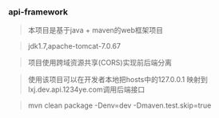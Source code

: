 ### api-framework

> 本项目是基于java + maven的web框架项目

> jdk1.7,apache-tomcat-7.0.67

> 项目使用跨域资源共享(CORS)实现前后端分离

> 使用该项目可以在开发者本地把hosts中的127.0.0.1 映射到lxj.dev.api.1234ye.com调用后端接口

> mvn clean package -Denv=dev -Dmaven.test.skip=true